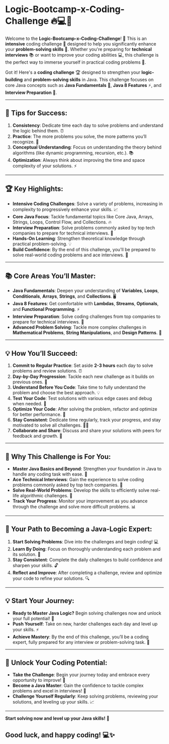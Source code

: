 # **Logic-Bootcamp-x-Coding-Challenge 🔥💻🚀**

Welcome to the **Logic-Bootcamp-x-Coding-Challenge**! 🎯 This is an **intensive** coding challenge 💪 designed to help you significantly enhance your **problem-solving skills** 🧠. Whether you're preparing for **technical interviews** 📚 or want to improve your coding abilities 💻, this challenge is the perfect way to immerse yourself in practical coding problems 🌟.

Got it! Here's a **coding challenge** 🏆 designed to strengthen your **logic-building** and **problem-solving skills** in Java. This challenge focuses on core Java concepts such as **Java Fundamentals** 🔑, **Java 8 Features** ⚡, and **Interview Preparation** 🎯.


---

## **🎯 Tips for Success:**

1. **Consistency**: Dedicate time each day to solve problems and understand the logic behind them. ⏰
2. **Practice**: The more problems you solve, the more patterns you’ll recognize. 🔄
3. **Conceptual Understanding**: Focus on understanding the theory behind algorithms (like dynamic programming, recursion, etc.). 📚
4. **Optimization**: Always think about improving the time and space complexity of your solutions. ⚡

---

## **🏆 Key Highlights:**

- **Intensive Coding Challenges**: Solve a variety of problems, increasing in complexity to progressively enhance your skills. 📈
- **Core Java Focus**: Tackle fundamental topics like Core Java, Arrays, Strings, Loops, Control Flow, and Collections. 🔥
- **Interview Preparation**: Solve problems commonly asked by top tech companies to prepare for technical interviews. 💼
- **Hands-On Learning**: Strengthen theoretical knowledge through practical problem-solving. 💡
- **Build Confidence**: By the end of this challenge, you'll be prepared to solve real-world coding problems and ace interviews. 💪

---

## **📚 Core Areas You’ll Master:**

- **Java Fundamentals**: Deepen your understanding of **Variables**, **Loops**, **Conditionals**, **Arrays**, **Strings**, and **Collections**. 🖥️
- **Java 8 Features**: Get comfortable with **Lambdas**, **Streams**, **Optionals**, and **Functional Programming**. ⚡
- **Interview Preparation**: Solve coding challenges from top companies to prepare for technical interviews. 🎯
- **Advanced Problem Solving**: Tackle more complex challenges in **Mathematical Problems**, **String Manipulations**, and **Design Patterns**. 🧩

---

## **💡 How You’ll Succeed:**

1. **Commit to Regular Practice**: Set aside **2-3 hours** each day to solve problems and review solutions. ⏰
2. **Day-by-Day Progression**: Tackle each new challenge as it builds on previous ones. 📅
3. **Understand Before You Code**: Take time to fully understand the problem and choose the best approach. 💡
4. **Test Your Code**: Test solutions with various edge cases and debug when needed. 🧪
5. **Optimize Your Code**: After solving the problem, refactor and optimize for better performance. 🔄
6. **Stay Consistent**: Dedicate time regularly, track your progress, and stay motivated to solve all challenges. 🏃‍♂️
7. **Collaborate and Share**: Discuss and share your solutions with peers for feedback and growth. 🤝

---

## **🎯 Why This Challenge is For You:**

- **Master Java Basics and Beyond**: Strengthen your foundation in Java to handle any coding task with ease. 🌱
- **Ace Technical Interviews**: Gain the experience to solve coding problems commonly asked by top tech companies. 🎤
- **Solve Real-World Problems**: Develop the skills to efficiently solve real-life algorithmic challenges. 🚀
- **Track Your Progress**: Monitor your improvement as you advance through the challenge and solve more difficult problems. 📊

---

## **🚀 Your Path to Becoming a Java-Logic Expert:**

1. **Start Solving Problems**: Dive into the challenges and begin coding! 💻
2. **Learn By Doing**: Focus on thoroughly understanding each problem and its solution. 📑
3. **Stay Consistent**: Complete the daily challenges to build confidence and sharpen your skills. 🔓
4. **Reflect and Improve**: After completing a challenge, review and optimize your code to refine your solutions. 🔍

---

## **💡 Start Your Journey:**

- **Ready to Master Java Logic?** Begin solving challenges now and unlock your full potential! 🌟
- **Push Yourself**: Take on new, harder challenges each day and level up your skills. ⚡
- **Achieve Mastery**: By the end of this challenge, you’ll be a coding expert, fully prepared for any interview or problem-solving task. 🎯

---

## **🎉 Unlock Your Coding Potential**:

- **Take the Challenge**: Begin your journey today and embrace every opportunity to improve! 🌱
- **Become a Java Master**: Gain the confidence to tackle complex problems and excel in interviews! 💪
- **Challenge Yourself Regularly**: Keep solving problems, reviewing your solutions, and leveling up your skills. 📈

---

**Start solving now and level up your Java skills!** 🚀

## Good luck, and happy coding! 💻✨

